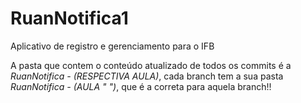 # RuanNotifica1
Aplicativo de registro e gerenciamento para o IFB

 A pasta que contem o conteúdo atualizado de todos os commits é a *RuanNotifica - (RESPECTIVA AULA)*, cada branch tem a sua pasta *RuanNotifica - (AULA " ")*, que é a correta para aquela branch!!
